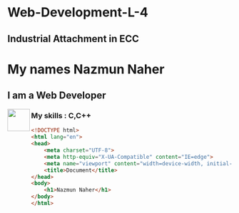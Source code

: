 # Web-Development-L-4
## Industrial Attachment in ECC
# My names Nazmun Naher
## I am a Web Developer
[<img align="left" width="50" src="https://cdn4.iconfinder.com/data/icons/iconsimple-logotypes/512/github-512.png">](https://github.com/NazmunNaher)

### My skills : C,C++

~~~Html
<!DOCTYPE html>
<html lang="en">
<head>
    <meta charset="UTF-8">
    <meta http-equiv="X-UA-Compatible" content="IE=edge">
    <meta name="viewport" content="width=device-width, initial-scale=1.0">
    <title>Document</title>
</head>
<body>
    <h1>Nazmun Naher</h1>
</body>
</html>
~~~
